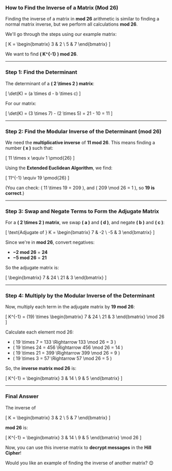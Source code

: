 ### **How to Find the Inverse of a Matrix (Mod 26)**
Finding the inverse of a matrix in **mod 26** arithmetic is similar to finding a normal matrix inverse, but we perform all calculations **mod 26**.

We'll go through the steps using our example matrix:

\[
K =
\begin{bmatrix} 3 & 2 \\ 5 & 7 \end{bmatrix}
\]

We want to find **\( K^{-1} \) mod 26**.

---

### **Step 1: Find the Determinant**
The determinant of a **\( 2 \times 2 \) matrix**:

\[
\det(K) = (a \times d - b \times c)
\]

For our matrix:

\[
\det(K) = (3 \times 7) - (2 \times 5) = 21 - 10 = 11
\]

---

### **Step 2: Find the Modular Inverse of the Determinant (mod 26)**
We need the **multiplicative inverse** of **11 mod 26**. This means finding a number **\( x \)** such that:

\[
11 \times x \equiv 1 \pmod{26}
\]

Using the **Extended Euclidean Algorithm**, we find:

\[
11^{-1} \equiv 19 \pmod{26}
\]

(You can check: \( 11 \times 19 = 209 \), and \( 209 \mod 26 = 1 \), so **19 is correct**.)

---

### **Step 3: Swap and Negate Terms to Form the Adjugate Matrix**
For a **\( 2 \times 2 \) matrix**, we swap **\( a \)** and **\( d \)**, and negate **\( b \)** and **\( c \)**:

\[
\text{Adjugate of } K =
\begin{bmatrix} 7 & -2 \\ -5 & 3 \end{bmatrix}
\]

Since we're in **mod 26**, convert negatives:
- **−2 mod 26** = **24**
- **−5 mod 26** = **21**

So the adjugate matrix is:

\[
\begin{bmatrix} 7 & 24 \\ 21 & 3 \end{bmatrix}
\]

---

### **Step 4: Multiply by the Modular Inverse of the Determinant**
Now, multiply each term in the adjugate matrix by **19 mod 26**:

\[
K^{-1} =
(19) \times
\begin{bmatrix} 7 & 24 \\ 21 & 3 \end{bmatrix} \mod 26
\]

Calculate each element mod 26:

- \( 19 \times 7 = 133 \Rightarrow 133 \mod 26 = 3 \)
- \( 19 \times 24 = 456 \Rightarrow 456 \mod 26 = 14 \)
- \( 19 \times 21 = 399 \Rightarrow 399 \mod 26 = 9 \)
- \( 19 \times 3 = 57 \Rightarrow 57 \mod 26 = 5 \)

So, the **inverse matrix mod 26** is:

\[
K^{-1} =
\begin{bmatrix} 3 & 14 \\ 9 & 5 \end{bmatrix}
\]

---

### **Final Answer**
The inverse of 

\[
K =
\begin{bmatrix} 3 & 2 \\ 5 & 7 \end{bmatrix}
\]

**mod 26** is:

\[
K^{-1} =
\begin{bmatrix} 3 & 14 \\ 9 & 5 \end{bmatrix} \mod 26
\]

Now, you can use this inverse matrix to **decrypt messages** in the **Hill Cipher**!

Would you like an example of finding the inverse of another matrix? 😊
